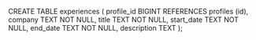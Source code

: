CREATE TABLE experiences (
profile_id BIGINT REFERENCES profiles (id),
company TEXT NOT NULL,
title TEXT NOT NULL,
start_date TEXT NOT NULL,
end_date TEXT NOT NULL,
description TEXT
);

